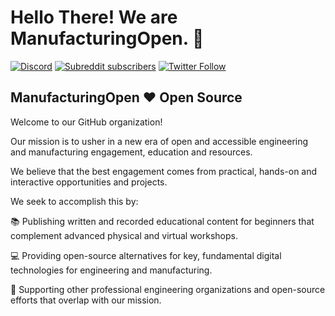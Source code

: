 # Hello There! We are ManufacturingOpen. :wave:

[![Discord](https://img.shields.io/discord/677517706940907521?label=Discord%20Chat)](https://discord.gg/ssvcVNJ)
[![Subreddit subscribers](https://img.shields.io/reddit/subreddit-subscribers/ManufacturingOpen?style=social)](https://www.reddit.com/r/ManufacturingOpen/)
[![Twitter Follow](https://img.shields.io/twitter/follow/MfgOpen?style=social)](https://twitter.com/mfgopen)

## ManufacturingOpen :heart: Open Source

Welcome to our GitHub organization!

Our mission is to usher in a new era of open and accessible engineering and manufacturing engagement, education and resources.

We believe that the best engagement comes from practical, hands-on and interactive opportunities and projects.

We seek to accomplish this by:

:books: Publishing written and recorded educational content for beginners that complement advanced physical and virtual workshops.

:computer: Providing open-source alternatives for key, fundamental digital technologies for engineering and manufacturing.

:handshake: Supporting other professional engineering organizations and open-source efforts that overlap with our mission.
